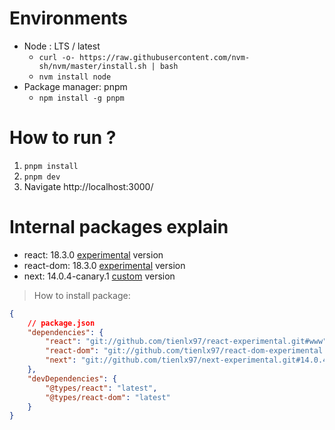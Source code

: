 # Environments

- Node : LTS / latest
  - `curl -o- https://raw.githubusercontent.com/nvm-sh/nvm/master/install.sh | bash`
  - `nvm install node`
- Package manager: pnpm
  - `npm install -g pnpm`

# How to run ?

1. `pnpm install`
2. `pnpm dev`
3. Navigate http://localhost:3000/

# Internal packages explain

- react: 18.3.0 [experimental](https://github.com/tienlx97/react-experimental/tree/www) version
- react-dom: 18.3.0 [experimental](https://github.com/tienlx97/react-dom-experimental/tree/www) version
- next: 14.0.4-canary.1 [custom](https://github.com/tienlx97/next-experimental/tree/14.0.4-canary.1) version

> How to install package:

```json
{
	// package.json
	"dependencies": {
		"react": "git://github.com/tienlx97/react-experimental.git#www",
		"react-dom": "git://github.com/tienlx97/react-dom-experimental.git#www",
		"next": "git://github.com/tienlx97/next-experimental.git#14.0.4-canary.1"
	},
	"devDependencies": {
		"@types/react": "latest",
		"@types/react-dom": "latest"
	}
}
```
